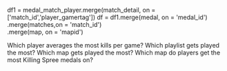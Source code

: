 df1 = medal_match_player.merge(match_detail, on = ['match_id','player_gamertag'])
df = df1.merge(medal, on = 'medal_id')\
    .merge(matches,on = 'match_id')\
        .merge(map, on = 'mapid')

Which player averages the most kills per game?
Which playlist gets played the most?
Which map gets played the most?
Which map do players get the most Killing Spree medals on?
